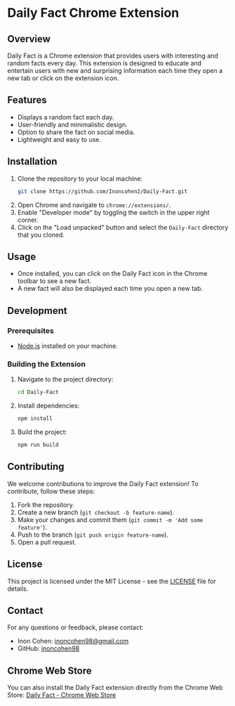 # Daily Fact Chrome Extension

## Overview
Daily Fact is a Chrome extension that provides users with interesting and random facts every day. This extension is designed to educate and entertain users with new and surprising information each time they open a new tab or click on the extension icon.

## Features
- Displays a random fact each day.
- User-friendly and minimalistic design.
- Option to share the fact on social media.
- Lightweight and easy to use.

## Installation
1. Clone the repository to your local machine:
    ```bash
    git clone https://github.com/Inoncohen2/Daily-Fact.git
    ```
2. Open Chrome and navigate to `chrome://extensions/`.
3. Enable "Developer mode" by toggling the switch in the upper right corner.
4. Click on the "Load unpacked" button and select the `Daily-Fact` directory that you cloned.

## Usage
- Once installed, you can click on the Daily Fact icon in the Chrome toolbar to see a new fact.
- A new fact will also be displayed each time you open a new tab.

## Development
### Prerequisites
- [Node.js](https://nodejs.org/) installed on your machine.

### Building the Extension
1. Navigate to the project directory:
    ```bash
    cd Daily-Fact
    ```
2. Install dependencies:
    ```bash
    npm install
    ```
3. Build the project:
    ```bash
    npm run build
    ```

## Contributing
We welcome contributions to improve the Daily Fact extension! To contribute, follow these steps:
1. Fork the repository.
2. Create a new branch (`git checkout -b feature-name`).
3. Make your changes and commit them (`git commit -m 'Add some feature'`).
4. Push to the branch (`git push origin feature-name`).
5. Open a pull request.

## License
This project is licensed under the MIT License - see the [LICENSE](LICENSE) file for details.

## Contact
For any questions or feedback, please contact:
- Inon Cohen: [inoncohen98@gmail.com](mailto:inoncohen98@gmail.com)
- GitHub: [inoncohen98](https://github.com/inoncohen98)

## Chrome Web Store
You can also install the Daily Fact extension directly from the Chrome Web Store:
[Daily Fact - Chrome Web Store](https://chromewebstore.google.com/detail/daily-fact/kcfhegimcclamjpokifebcgfmagepaik?hl=he&utm_source=ext_sidebar)
